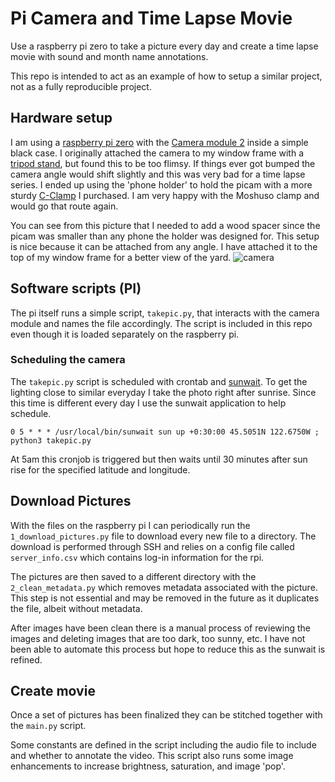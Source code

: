 
# Pi Camera and Time Lapse Movie

Use a raspberry pi zero to take a picture every day and create a time lapse movie with sound and month name annotations.

This repo is intended to act as an example of how to setup a similar project, not as a fully reproducible project.

## Hardware setup

I am using a [raspberry pi zero](https://www.raspberrypi.com/products/raspberry-pi-zero/) with the [Camera module 2](https://www.raspberrypi.com/products/camera-module-v2/) inside a simple black case. I originally attached the camera to my window frame with
a [tripod stand](https://www.ebay.com/itm/292971440283), but found this to be too flimsy. If things ever got bumped the camera angle would shift slightly and this was very bad for a time lapse series. I ended up using the 'phone holder' to hold the picam with a more sturdy [C-Clamp](https://www.amazon.com/MOSHUSO-Heavy-Clamp-Camera-Articulating/dp/B08SKXS5N3?ref_=ast_sto_dp&th=1&psc=1) I purchased. I am very happy with the Moshuso clamp and would go that route again. 

You can see from this picture that I needed to add a wood spacer since the picam was smaller than any phone the holder was designed for. This setup is nice because it can be attached from any angle. I have attached it to the top of my window frame for a better view of the yard. ![camera](img/cam.png)

## Software scripts (PI)

The pi itself runs a simple script, `takepic.py`, that interacts with the camera module and names the file accordingly. The script is included in this repo even though it is loaded separately on the raspberry pi.

### Scheduling the camera

The `takepic.py` script is scheduled with crontab and [sunwait](https://risacher.org/sunwait/). To get the lighting close to similar everyday I take the photo right after sunrise. Since this time is different every day I use the sunwait application to help schedule.

```
0 5 * * * /usr/local/bin/sunwait sun up +0:30:00 45.5051N 122.6750W ; python3 takepic.py
```

At 5am this cronjob is triggered but then waits until 30 minutes after sun rise for the specified latitude and longitude.

## Download Pictures

With the files on the raspberry pi I can periodically run the `1_download_pictures.py` file to download every new file to a directory. The download is performed through SSH and relies on a config file called `server_info.csv` which contains log-in information for the rpi.

The pictures are then saved to a different directory with the `2_clean_metadata.py` which removes metadata associated with the picture. This step is not essential and may be removed in the future as it duplicates the file, albeit without metadata.

After images have been clean there is a manual process of reviewing the images and deleting images that are too dark, too sunny, etc. I have not been able to automate this process but hope to reduce this as the sunwait is refined. 

## Create movie

Once a set of pictures has been finalized they can be stitched together with the `main.py` script. 

Some constants are defined in the script including the audio file to include and whether to annotate the video. This script also runs some image enhancements to increase brightness, saturation, and image 'pop'. 